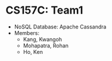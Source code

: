 # CS157C: Team1

- NoSQL Database: Apache Cassandra
- Members:
  - Kang, Kwangoh
  - Mohapatra, Rohan
  - Ho, Ken
